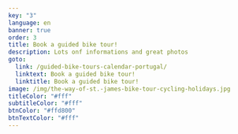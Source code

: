 ```yaml
---
key: "3"
language: en
banner: true
order: 3
title: Book a guided bike tour!
description: Lots onf informations and great photos
goto:
  link: /guided-bike-tours-calendar-portugal/
  linktext: Book a guided bike tour!
  linktitle: Book a guided bike tour!
image: /img/the-way-of-st.-james-bike-tour-cycling-holidays.jpg
titleColor: "#fff"
subtitleColor: "#fff"
btnColor: "#ffd800"
btnTextColor: "#fff"
---
```

